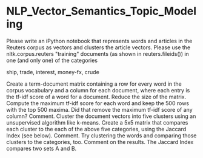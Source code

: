 # NLP_Vector_Semantics_Topic_Modeling

Please write an iPython notebook that represents words and articles in the Reuters corpus as vectors and clusters the article vectors. Please use the nltk.corpus.reuters "training" documents (as shown in reuters.fileids()) in one (and only one) of the categories 

ship, trade, interest, money-fx, crude

Create a term-document matrix containing a row for every word in the corpus vocabulary and a column for each document, where each entry is the tf-idf score of a word for a document.
Reduce the size of the matrix. Compute the maximum tf-idf score for each word and keep the 500 rows with the top 500 maxima. Did that remove the maximum tf-idf score of any column? Comment. 
Cluster the document vectors into five clusters using an unsupervised algorithm like k-means. Create a 5x5 matrix that compares each cluster to the each of the above five categories, using the Jaccard Index (see below). Comment.
Try clustering the words and comparing those clusters to the categories, too. Comment on the results.
The Jaccard Index compares two sets A and B.
